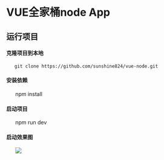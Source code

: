 VUE全家桶node App 
===================================  

运行项目
-----------------------------------  
 #### 克隆项目到本地
       git clone https://github.com/sunshine824/vue-node.git
 #### 安装依赖
       npm install
 #### 启动项目
       npm run dev
 #### 启动效果图
       ![](https://github.com/sunshine824/WeChat_Reader-Movie/blob/master/static/jdfw.gif) 
